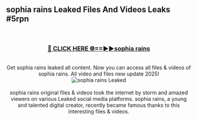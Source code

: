 ## sophia rains Leaked Files And Videos Leaks #5rpn
<br>
<div align="center">
<h3><a href="https://watchclip.my.id/sophia rains" rel="nofollow">🔴 CLICK HERE 🌐==►►sophia rains</a></h3>
<br>
Get sophia rains leaked all content. Now you can access all files & videos of sophia rains. All video and files new update 2025!
<br>
<a href="https://watchclip.my.id/sophia rains" rel="nofollow" data-target="animated-image.originalLink"><img src="https://i.ibb.co.com/WyWwxjT/player-gif2.gif" alt="sophia rains Leaked" style="max-width: 100%; display: inline-block;" data-target="animated-image.originalImage"></a>
<br><br>
sophia rains original files & videos took the internet by storm and amazed viewers on various Leaked social media platforms. sophia rains, a young and talented digital creator, recently became famous thanks to this interesting files & videos.
</div>
<br>
